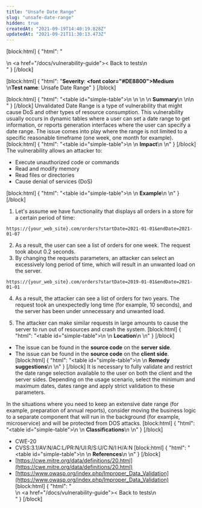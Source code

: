 ```yaml
---
title: "Unsafe Date Range"
slug: "unsafe-date-range"
hidden: true
createdAt: "2021-09-19T14:40:19.828Z"
updatedAt: "2021-09-21T11:30:13.473Z"
---
```

[block:html]
{
  "html": "<div>\n  <a href=\"/docs/vulnerability-guide\">< Back to tests</a>\n</div>"
}
[/block]

[block:html]
{
  "html": "<b>Severity</b>: <b><font color=\"#DE8800\">Medium</font></b><br>\n<b>Test name</b>: Unsafe Date Range"
}
[/block]

[block:html]
{
  "html": "<table id=\"simple-table\">\n   <style>\n #simple-table {\n    border-collapse: separate;\n    width: 100%;\n    display: block;\n    display: table;\n  }\n#simple-table th {\n    padding: 1.5%;\n    text-align: left;\n    vertical-align: text-top;\n    background-color: #B2D6DA;\n  </style>\n  <body>\n    <tr>\n        <th><strong>Summary</strong></th>\n    </tr>\n</table>\n  </body>"
}
[/block]
Unvalidated Date Range is a type of vulnerability that might cause DoS and other types of resource consumption. This vulnerability usually occurs in dynamic tables where a user can set a date range to get information, or reports generation interfaces where the user can specify a date range. The issue comes into play where the range is not limited to a specific reasonable timeframe (one week, one month for example). 
[block:html]
{
  "html": "<table id=\"simple-table\">\n    <tr>\n        <th><strong>Impact</strong></th>\n    </tr>\n</table>"
}
[/block]
The vulnerability allows an attacker to:
* Execute unauthorized code or commands
* Read and modify memory
* Read files or directories
* Cause denial of services (DoS)

[block:html]
{
  "html": "<table id=\"simple-table\">\n    <tr>\n        <th><strong>Example</strong></th>\n    </tr>\n</table>"
}
[/block]
1. Let's assume we have functionality that displays all orders in a store for a certain period of time: 
```
https://{your_web_site}.com/orders?startDate=2021-01-01&endDate=2021-01-07
```
2. As a result, the user can see a list of orders for one week. The request took about 0.2 seconds. 
3. By changing the requests parameters, an attacker can select an excessively long period of time, which will result in an unwanted load on the server. 
```
https://{your_web_site}.com/orders?startDate=2019-01-01&endDate=2021-01-01
```
4. As a result, the attacker can see a list of orders for two years. The request took an unexpectedly long time (for example, 10 seconds), and the server has been under unnecessary and unwanted load.

5. The attacker can make similar requests in large amounts to cause the server to run out of resources and crash the system.
[block:html]
{
  "html": "<table id=\"simple-table\">\n    <tr>\n        <th><strong>Location</strong></th>\n    </tr>\n</table>"
}
[/block]
* The issue can be found in the **source code** on the **server side**.
* The issue can be found in the **source code** on the **client side**.
[block:html]
{
  "html": "<table id=\"simple-table\">\n    <tr>\n        <th><strong>Remedy suggestions</strong></th>\n    </tr>\n</table>"
}
[/block]
It is necessary to fully validate and restrict the date range selection available to the user on both the client and the server sides. Depending on the usage scenario, select the minimum and maximum dates, dates range and apply strict validation to these parameters. 

In the situations where you need to keep an extensive date range (for example, preparation of annual reports), consider moving the business logic to a separate component that will run in the background (for example, microservice) and will be protected from DOS attacks.
[block:html]
{
  "html": "<table id=\"simple-table\">\n    <tr>\n        <th><strong>Classifications</strong></th>\n    </tr>\n</table>"
}
[/block]
* CWE-20
* CVSS:3.1/AV:N/AC:L/PR:N/UI:R/S:U/C:N/I:H/A:N
[block:html]
{
  "html": "<table id=\"simple-table\">\n    <tr>\n        <th><strong>References</strong></th>\n    </tr>\n</table>"
}
[/block]
* [https://cwe.mitre.org/data/definitions/20.html](https://cwe.mitre.org/data/definitions/20.html)
* [https://www.owasp.org/index.php/Improper_Data_Validation](https://www.owasp.org/index.php/Improper_Data_Validation)
[block:html]
{
  "html": "<div>\n  <a href=\"/docs/vulnerability-guide\">< Back to tests</a>\n</div>"
}
[/block]
